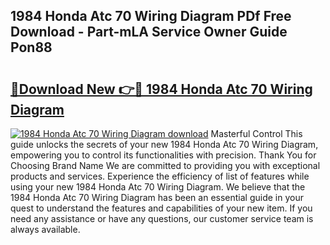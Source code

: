 ## 1984 Honda Atc 70 Wiring Diagram PDf Free Download - Part-mLA Service Owner Guide Pon88

# <h2><a href="http://dfqw5nq.blite.top/?on=1984+Honda+Atc+70+Wiring+Diagram">🔗Download New 👉🔴 1984 Honda Atc 70 Wiring Diagram</a></h2>

[![1984 Honda Atc 70 Wiring Diagram download](https://i.imgur.com/lujVjoI.png)](http://dfqw5nq.blite.top/?on=1984+Honda+Atc+70+Wiring+Diagram)
Masterful Control This guide unlocks the secrets of your new 1984 Honda Atc 70 Wiring Diagram, empowering you to control its functionalities with precision. Thank You for Choosing Brand Name We are committed to providing you with exceptional products and services. Experience the efficiency of list of features while using your new 1984 Honda Atc 70 Wiring Diagram. We believe that the 1984 Honda Atc 70 Wiring Diagram has been an essential guide in your quest to understand the features and capabilities of your new item. If you need any assistance or have any questions, our customer service team is always available.
